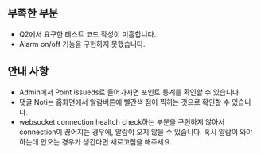 ## 부족한 부분
* Q2에서 요구한 테스트 코드 작성이 미흡합니다.
* Alarm on/off 기능을 구현하지 못했습니다. 

## 안내 사항
* Admin에서 Point issueds로 들어가시면 포인트 통계를 확인할 수 있습니다.
* 댓글 Noti는 홈화면에서 알람버튼에 빨간색 점이 찍히는 것으로 확인할 수 있습니다.
* websocket connection healtch check하는 부분을 구현하지 않아서 connection이 끊어지는 경우에, 알람이 오지 않을 수 있습니다. 혹시 알람이 와야하는데 안오는 경우가 생긴다면 새로고침을 해주세요.

